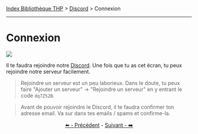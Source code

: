[Index Bibliothèque THP](https://github.com/TheHackingProject/bibliotheque-THP) > [Discord](https://github.com/TheHackingProject/bibliotheque-THP/blob/master/sommaires/tuto_discord.md) > Connexion

___

# Connexion

![](https://i.imgur.com/QBWigvE.png)

Il te faudra rejoindre notre [Discord](https://discord.gg/dq7Z52B). Une fois que tu as cet écran, tu peux rejoindre notre serveur facilement.

>Rejoindre un serveur est un peu laborieux. Dans le doute, tu peux faire "Ajouter un serveur" -> "Rejoindre un serveur" en y entrant le code `dq7Z52B`.

>Avant de pouvoir rejoindre le Discord, il te faudra confirmer ton adresse email. Va sur dans tes emails / spams et confirme-la.


<div align="center">

[⬅️ - Précédent](https://github.com/TheHackingProject/bibliotheque-THP/blob/master/tuto_discord/email.md) - [Suivant - ➡️](https://github.com/TheHackingProject/bibliotheque-THP/blob/master/tuto_discord/telecharger_discord.md)

</div>